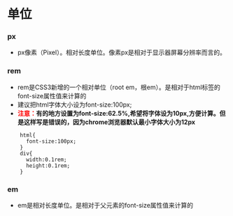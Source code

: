 # 单位
### px
* px像素（Pixel）。相对长度单位。像素px是相对于显示器屏幕分辨率而言的。
### rem
* rem是CSS3新增的一个相对单位（root em，根em）。是相对于html标签的font-size属性值来计算的
* 建议把html字体大小设为font-size:100px;
* **<font color="red">注意：</font>有的地方设置为font-size:62.5%,希望将字体设为10px,方便计算。但是这样写是错误的，因为chrome浏览器默认最小字体大小为12px**

```
    html{
      font-size:100px;
    }
    div{
      width:0.1rem;
      height:0.1rem;
    }
```
### em
* em是相对长度单位。是相对于父元素的font-size属性值来计算的